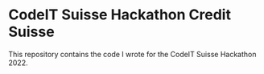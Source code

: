 # CodeIT Suisse Hackathon Credit Suisse

This repository contains the code I wrote for the CodeIT Suisse Hackathon 2022.